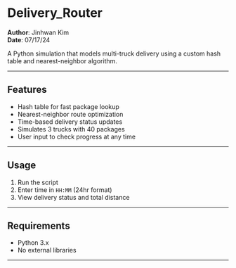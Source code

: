 # Delivery_Router

**Author**: Jinhwan Kim  
**Date**: 07/17/24

A Python simulation that models multi-truck delivery using a custom hash table and nearest-neighbor algorithm.

---

## Features

- Hash table for fast package lookup
- Nearest-neighbor route optimization
- Time-based delivery status updates
- Simulates 3 trucks with 40 packages
- User input to check progress at any time

---

## Usage

1. Run the script  
2. Enter time in `HH:MM` (24hr format)  
3. View delivery status and total distance

---

## Requirements

- Python 3.x  
- No external libraries

---
